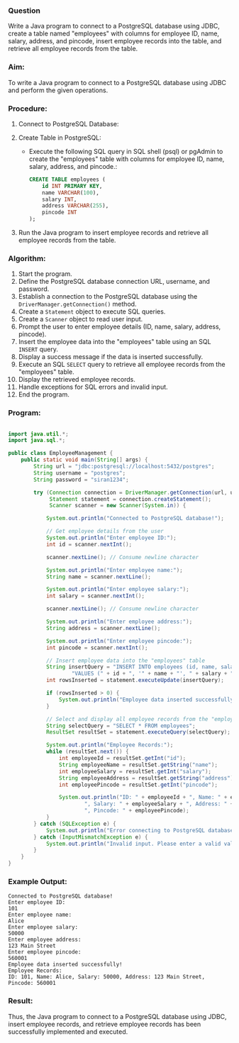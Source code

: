 ### Question

Write a Java program to connect to a PostgreSQL database using JDBC, create a table named "employees" with columns for employee ID, name, salary, address, and pincode, insert employee records into the table, and retrieve all employee records from the table.

### Aim:

To write a Java program to connect to a PostgreSQL database using JDBC and perform the given operations.

### Procedure:

1. Connect to PostgreSQL Database:
2. Create Table in PostgreSQL:
   - Execute the following SQL query in SQL shell (psql) or pgAdmin to create the "employees" table with columns for employee ID, name, salary, address, and pincode.:
     ```sql
     CREATE TABLE employees (
         id INT PRIMARY KEY,
         name VARCHAR(100),
         salary INT,
         address VARCHAR(255),
         pincode INT
     );
     ```
3. Run the Java program to insert employee records and retrieve all employee records from the table.

    <!-- - Use the following command to compile the Java code:
      ```bash
      javac -cp lib/postgresql-42.7.3.jar -d bin src/EmployeeDatabase.java
      ```
    - Use the following command to run the Java program:
      ```bash
      java -cp bin;lib/postgresql-42.7.3.jar EmployeeDatabase
      ``` -->

<!-- 
### Detailed Procedure:

1. **Connect to PostgreSQL Database:**
   - Use SQL Shell (psql) or pgAdmin and connect to your PostgreSQL database using the appropriate credentials (username, password).

2. **Create Table in PostgreSQL:**
   - Execute the following SQL query to create the "employees" table with columns for employee ID, name, salary, address, and pincode.:
     ```sql
     CREATE TABLE employees (
         id INT PRIMARY KEY,
         name VARCHAR(100),
         salary INT,
         address VARCHAR(255),
         pincode INT
     );
     ```
    - Use the following command to check the table:
      ```sql
      \d employees
      ```

3. **Java Code for Database Interaction:**
   - Using VS Code, create a new Java file (e.g., `EmployeeDatabase.java`) in the `src` directory of your Java project.
   - Write Java code to connect to the PostgreSQL database, insert records, and retrieve records with necessary imports.

4. **Compile and Run Java Code:**
   - To run the Java code, click the "Run" option in the context menu or use the shortcut F5 key. Alternatively, you can use the integrated terminal in VS Code.
    - Use the following command to compile the Java code:
      ```bash
      javac -cp lib/postgresql-42.7.3.jar -d bin src/EmployeeDatabase.java
      ```
    - Use the following command to run the Java program:
      ```bash
      java -cp bin;lib/postgresql-42.7.3.jar EmployeeDatabase
      ```
   - Follow the prompts in the Java program to enter employee details.
   - The program will insert the data into the "employees" table and display all employee records retrieved from the table.

5. **Verify Data in PostgreSQL:**
   - After running the Java program, verify that the employee records have been successfully inserted into the "employees" table in PostgreSQL.
   - You can use SQL queries (`SELECT * FROM employees`) in SQL Shell (psql) or pgAdmin to check the inserted data. -->



### Algorithm:

1. Start the program.
2. Define the PostgreSQL database connection URL, username, and password.
3. Establish a connection to the PostgreSQL database using the `DriverManager.getConnection()` method.
4. Create a `Statement` object to execute SQL queries.
5. Create a `Scanner` object to read user input.
6. Prompt the user to enter employee details (ID, name, salary, address, pincode).
7. Insert the employee data into the "employees" table using an SQL `INSERT` query.
8. Display a success message if the data is inserted successfully.
9. Execute an SQL `SELECT` query to retrieve all employee records from the "employees" table.
10. Display the retrieved employee records.
11. Handle exceptions for SQL errors and invalid input.
12. End the program.


### Program:

```java

import java.util.*;
import java.sql.*;

public class EmployeeManagement {
    public static void main(String[] args) {
        String url = "jdbc:postgresql://localhost:5432/postgres";
        String username = "postgres";
        String password = "siran1234";

        try (Connection connection = DriverManager.getConnection(url, username, password);
             Statement statement = connection.createStatement();
             Scanner scanner = new Scanner(System.in)) {

            System.out.println("Connected to PostgreSQL database!");

            // Get employee details from the user
            System.out.println("Enter employee ID:");
            int id = scanner.nextInt();

            scanner.nextLine(); // Consume newline character

            System.out.println("Enter employee name:");
            String name = scanner.nextLine();

            System.out.println("Enter employee salary:");
            int salary = scanner.nextInt();

            scanner.nextLine(); // Consume newline character

            System.out.println("Enter employee address:");
            String address = scanner.nextLine();

            System.out.println("Enter employee pincode:");
            int pincode = scanner.nextInt();

            // Insert employee data into the "employees" table
            String insertQuery = "INSERT INTO employees (id, name, salary, address, pincode) " +
                    "VALUES (" + id + ", '" + name + "', " + salary + ", '" + address + "', " + pincode + ")";
            int rowsInserted = statement.executeUpdate(insertQuery);

            if (rowsInserted > 0) {
                System.out.println("Employee data inserted successfully!");
            }

            // Select and display all employee records from the "employees" table
            String selectQuery = "SELECT * FROM employees";
            ResultSet resultSet = statement.executeQuery(selectQuery);

            System.out.println("Employee Records:");
            while (resultSet.next()) {
                int employeeId = resultSet.getInt("id");
                String employeeName = resultSet.getString("name");
                int employeeSalary = resultSet.getInt("salary");
                String employeeAddress = resultSet.getString("address");
                int employeePincode = resultSet.getInt("pincode");

                System.out.println("ID: " + employeeId + ", Name: " + employeeName +
                        ", Salary: " + employeeSalary + ", Address: " + employeeAddress +
                        ", Pincode: " + employeePincode);
            }
        } catch (SQLException e) {
            System.out.println("Error connecting to PostgreSQL database: " + e.getMessage());
        } catch (InputMismatchException e) {
            System.out.println("Invalid input. Please enter a valid value.");
        }
    }
}

```


### Example Output:

```
Connected to PostgreSQL database!
Enter employee ID:
101
Enter employee name:
Alice
Enter employee salary:
50000
Enter employee address:
123 Main Street
Enter employee pincode:
560001
Employee data inserted successfully!
Employee Records:
ID: 101, Name: Alice, Salary: 50000, Address: 123 Main Street, Pincode: 560001
```

### Result:

Thus, the Java program to connect to a PostgreSQL database using JDBC,  insert employee records, and retrieve employee records has been successfully implemented and executed.

